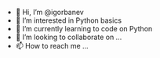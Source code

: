- 👋 Hi, I’m @igorbanev
- 👀 I’m interested in Python basics
- 🌱 I’m currently learning to code on Python
- 💞️ I’m looking to collaborate on ...
- 📫 How to reach me ...

<!---
igorbanev/igorbanev is a ✨ special ✨ repository because its `README.md` (this file) appears on your GitHub profile.
You can click the Preview link to take a look at your changes.
--->
